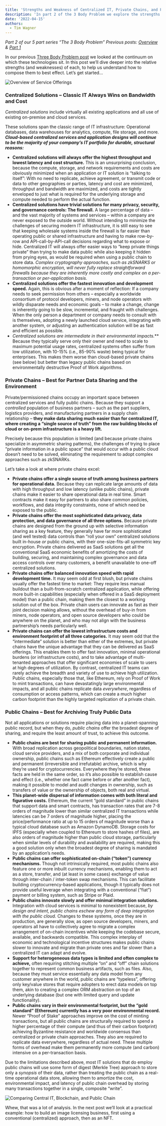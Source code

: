 ```yaml
---
title: 'Strengths and Weakness of Centralized IT, Private Chains, and Public Chains'
description: 'In part 2 of the 3 Body Problem we explore the strengths and weaknesses of blockchains and IT'
date: '2022-04-15'
authors:
  - Tim Wagner
---
```


_Part 2 of our 5 part series “The 3 Body Problem” 
Previous posts: [Overview](https://www.vendia.com/blog/3-body-problem) & [Part 1](https://www.vendia.com/blog/private-vs-public-blockchains)_

In our previous [Three Body Problem post](https://www.vendia.com/blog/private-vs-public-blockchains) we looked at the continuum on which these technologies sit. In this post we’ll dive deeper into the relative strengths (and weaknesses) of each, to help us understand how to compose them to best effect. Let’s get started...

![Overview of Service Offerings](https://d24nhiikxn5jns.cloudfront.net/optimized/user-images.githubusercontent.com..98492452..163490545-47567f11-9178-4097-a8b0-39dd19325e62.png)

### Centralized Solutions – Classic IT Always Wins on Bandwidth and Cost

*Centralized solutions* include virtually all existing applications and all use of existing on-premise and cloud services. 

These solutions span the classic range of IT infrastructure: Operational databases, data warehouses for analytics, compute, file storage, and more. ***Cloud-based centralized services and application designs will continue to be the majority of your company’s IT portfolio for durable, structural reasons:***

- **Centralized solutions will always offer the highest throughput and lowest latency and cost structure.** This is an unsurprising conclusion, because the compute, storage, and network requirements and costs are obviously minimized when an application or IT solution is “talking to itself”: With no need to replicate, achieve agreement, or transmit code or data to other geographies or parties, latency and cost are minimized, throughput and bandwidth are maximized, and costs are tightly enveloped to just what is required for the underlying storage and compute needed to perform the actual function.
- **Centralized solutions have trivial solutions for many privacy, security, and governance controls: The firewall.** A large percentage of data – and the vast majority of systems and services – within a company are never exposed to the outside world. Without intending to minimize the challenges of securing modern IT infrastructure, it is still easy to see that keeping wholesale systems inside the firewall is far easier than operating public or shared infrastructure and having to make row-by-row and API-call-by-API-call decisions regarding what to expose or hide. Centralized IT will always offer easier ways to “keep private things private” than trying to make data public while also keeping it hidden from prying eyes, as would be required when using a public chain to store data. *Complex cryptography approaches, such as zkSNARKS or homomorphic encryption, will never fully replace straightforward firewalls because they are inherently more costly and complex on a per-transaction or per-application basis.*
- **Centralized solutions offer the fastest innovation and development speed.** Again, this is obvious after a moment of reflection: If a company needs to seek permission from others – especially a worldwide consortium of protocol developers, miners, and node operators with wildly disparate needs and economic goals – to make a change, change is inherently going to be slow, incremental, and fraught with challenges. When the only person a department or company needs to consult with is themselves, adopting a newly launched cloud service, integrating with another system, or adjusting an authentication solution will be as fast and efficient as possible.
- **Centralized solutions are intermediate in their environmental impacts*.*** Because they typically serve only their owner and need to scale to maximum potential usage rates, centralized systems often suffer from low utilization, with 10-15% (i.e., 85-90% waste) being typical for enterprises. This makes them worse than cloud-based private chains (see below) but better than legacy public chains based on environmentally destructive Proof of Work algorithms.

### Private Chains – Best for Partner Data Sharing and the Environment

Private/permissioned chains occupy an important space between centralized services and fully public chains. Because they support a *controlled* population of business partners – such as the part suppliers, logistics providers, and manufacturing partners in a supply chain relationship – **they make data sharing much easier than for centralized IT, where creating a “single source of truth” from the raw building blocks of cloud or on-prem infrastructure is a heavy lift.** 

Precisely because this population *is* limited (and because private chains specialize in asymmetric sharing patterns), the challenges of trying to place “private information in a public space” that would occur with a public cloud doesn’t need to be solved, eliminating the requirement to adopt complex approaches such as zkSNARKs.

Let’s take a look at where private chains excel:

- **Private chains offer a single source of truth among business partners for operational data.** Because they can replicate large amounts of data with high throughput and low latency (unlike public chains), private chains make it easier to share operational data in real time. Smart contracts make it easy for partners to also share common policies, workflows, and data integrity constraints, none of which need be exposed to the public.
- **Private chains offer the most sophisticated data privacy, data protection, and data governance of all three options.** Because private chains are designed from the ground up with selective information sharing as a key feature, they generally have far more sophisticated (and well tested) data controls than “roll your own” centralized solutions built in-house *or* public chains, with their one-size-fits-all symmetric key encryption. Private chains delivered as SaaS solutions get all the conventional SaaS economic benefits of amortizing the costs of building, securing, and maintaining complex governance and data access controls over many customers, a benefit unavailable to one-off centralized solutions.
- **Private chains offer balanced innovation speed with rapid development time.** It may seem odd at first blush, but private chains usually offer the fastest time to market: They require less manual buildout than a built-from-scratch centralized application, while offering more built-in capabilities (especially when offered in a SaaS deployment model) than a public chain, making them the closest to a working solution out of the box. Private chain users can innovate as fast as their joint decision making allows, without the overhead of buy-in from miners, node operators, and open source developers who could be anywhere on the planet, and who may not align with the business partnership’s needs particularly well.
- **Private chains can offer the lowest infrastructure costs and environment footprint of all three categories.** It may seem odd that the “intermediate” solution is better than either of the extremes, but private chains have the unique advantage that they can be delivered as SaaS offerings. This enables them to offer fast innovation, minimal operational burdens (or infrastructure costs), and to take advantage of multi-tenanted approaches that offer significant economies of scale to users at high degrees of utilization. 
By contrast, centralized IT teams can rarely achieve the breadth and variety of use to achieve high utilization. Public chains, especially those that, like Ethereum, rely on Proof of Work to mint transactions, can have devastatingly large environmental impacts, and all public chains replicate data *everywhere*, regardless of consumption or access patterns, which can create a much higher carbon footprint than the highly targeted replication of a private chain.

### Public Chains – Best for Archiving Truly Public Data

Not all applications or solutions require placing data into a planet-spanning public record, but when they do, *public chains* offer the broadest degree of sharing, and require the least amount of trust, to achieve this outcome.

- **Public chains are best for sharing public and permanent information.** With broad replication across geopolitical boundaries, nation states, cloud service providers, and a mix of both corporate and individual ownership, public chains such as Ethereum effectively create a public and permanent (irreversible and irrefutable) archive, which is why they’re used for cryptocurrencies. Everywhere they’re stored, these facts are held in the same order, so it’s also possible to establish cause and effect (i.e., whether one fact came before or after another fact), making it possible to model and audit changes in ownership, such as transfers of value or the ownership of objects, both real and virtual.
- **This planet-wide dispersal of information comes with both literal and figurative costs.** Ethereum, the current “gold standard” in public chains that support data and smart contracts, has transaction rates that are 7-8 orders of magnitude lower than similar centralized IT transactions while latencies can be 7 orders of magnitude higher, placing the price/performance ratio at up to 15 orders of magnitude worse than a typical cloud database such as Amazon DynamoDB. Storage costs for IPFS (especially when coupled to Ethereum to store hashes of files), are also orders of magnitude higher than public cloud storage, particularly when similar levels of durability and availability are required, making this a good solution only when the broadest degree of sharing is mandated by an application’s needs.
- **Public chains can offer sophisticated on-chain (“token”) currency mechanisms.** Though not intrinsically required, most public chains also feature one or more inbuilt currency mechanisms, enabling them to act as a store, transfer, and (at least in some cases) exchange of value through inter-chain / inter-token swap mechanisms. This can facilitate building cryptocurrency-based applications, though it typically does not provide useful leverage when integrating with a conventional (“fiat”) payment or billing system, such as Stripe or Plaid.
- **Public chains innovate slowly and offer minimal integration solutions.** Integration with cloud services is minimal to nonexistent because, *by design and intent, public chains eschew any form of deep integration with the public cloud.* Changes to these systems, once they are in production, are generally slow, as open source developers, miners, and operators all have to collectively agree to migrate a complex arrangement of on-chain incentives while keeping the codebase secure, available, and backwards compatible. This complex interplay of economic and technological incentive structures makes public chains slower to innovate and migrate than private ones and far slower than a centralized IT can adapt and evolve.
- **Support for heterogeneous data types is limited and often complex to achieve,** often requiring stitching multiple “on” and “off” chain solutions together to represent common business artifacts, such as files. Also, because they must service essentially any data model from any customer anywhere in the world, public chains are “typeless”, offering only key/value stores that require adopters to erect data models on top them, akin to creating a complex ORM abstraction on top of an underlying database (but one with limited query and update functionality).
- **Public chains vary in their environmental footprint, but the “gold standard” (Ethereum) currently has a very poor environmental record.** Newer “Proof of Stake” approaches improve on the cost of minting transactions, but all public chains are structurally required to spend a higher percentage of their compute (and thus of their carbon footprint) achieving Byzantine resistance and worldwide consensus than centralized or private chain approaches. They also are required to replicate data everywhere, regardless of actual need. These multiple forms of overhead make them permanently more compute (and carbon) intensive on a per-transaction basis.

Due to the limitations described above, most IT solutions that do employ public chains will use some form of digest (Merkle Tree) approach to store only a *synopsis* of their data, rather than treating the public chain as a real-time operational data store, allowing them to amortize the cost, environmental impact, and latency of public chain overhead by storing many transactions together in a single, composite “write”.

![Comparing Central IT, Blockchain, and Public Chain](https://d24nhiikxn5jns.cloudfront.net/optimized/user-images.githubusercontent.com..98492452..163490562-4fa459e1-aaad-4262-b924-f794f6b9c664.png)

Whew, that was a lot of analysis. In the next post we’ll look at a practical example: how to build an image licensing business, first using a conventional (centralized) approach, then as an NFT.

